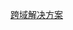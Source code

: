 [跨域解决方案](../../questions/44.%E5%B8%B8%E7%94%A8%E7%9A%84%E8%B7%A8%E5%9F%9F%E8%A7%A3%E5%86%B3%E6%96%B9%E6%A1%88.md)
